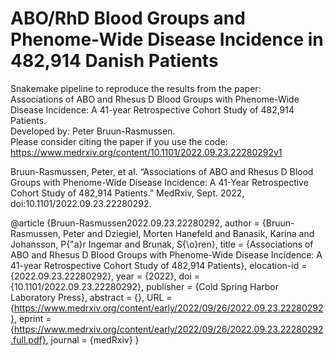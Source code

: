 # ABO/RhD Blood Groups and Phenome-Wide Disease Incidence in 482,914 Danish Patients
Snakemake pipeline to reproduce the results from the paper: \
Associations of ABO and Rhesus D Blood Groups with Phenome-Wide Disease Incidence: A 41-year Retrospective Cohort Study of 482,914 Patients.\
Developed by: Peter Bruun-Rasmussen. \
Please consider citing the paper if you use the code: https://www.medrxiv.org/content/10.1101/2022.09.23.22280292v1 

Bruun-Rasmussen, Peter, et al. “Associations of ABO and Rhesus D Blood Groups with Phenome-Wide Disease Incidence: A 41-Year Retrospective Cohort Study of 482,914 Patients.” MedRxiv, Sept. 2022, doi:10.1101/2022.09.23.22280292. 


@article {Bruun-Rasmussen2022.09.23.22280292,
	author = {Bruun-Rasmussen, Peter and Dziegiel, Morten Hanefeld and Banasik, Karina and Johansson, P{\"a}r Ingemar and Brunak, S{\o}ren},
	title = {Associations of ABO and Rhesus D Blood Groups with Phenome-Wide Disease Incidence: A 41-year Retrospective Cohort Study of 482,914 Patients},
	elocation-id = {2022.09.23.22280292},
	year = {2022},
	doi = {10.1101/2022.09.23.22280292},
	publisher = {Cold Spring Harbor Laboratory Press},
	abstract = {},
	URL = {https://www.medrxiv.org/content/early/2022/09/26/2022.09.23.22280292},
	eprint = {https://www.medrxiv.org/content/early/2022/09/26/2022.09.23.22280292.full.pdf},
	journal = {medRxiv}
}

